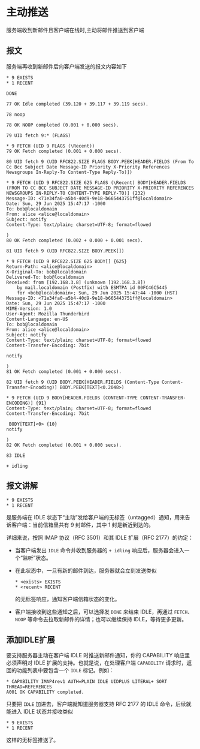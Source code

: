 # 主动推送
服务端收到新邮件且客户端在线时,主动将邮件推送到客户端


## 报文
服务端再收到新邮件后向客户端发送的报文内容如下

```
* 9 EXISTS
* 1 RECENT

DONE

77 OK Idle completed (39.120 + 39.117 + 39.119 secs).

78 noop

78 OK NOOP completed (0.001 + 0.000 secs).

79 UID fetch 9:* (FLAGS)

* 9 FETCH (UID 9 FLAGS (\Recent))
79 OK Fetch completed (0.001 + 0.000 secs).

80 UID fetch 9 (UID RFC822.SIZE FLAGS BODY.PEEK[HEADER.FIELDS (From To Cc Bcc Subject Date Message-ID Priority X-Priority References Newsgroups In-Reply-To Content-Type Reply-To)])

* 9 FETCH (UID 9 RFC822.SIZE 625 FLAGS (\Recent) BODY[HEADER.FIELDS (FROM TO CC BCC SUBJECT DATE MESSAGE-ID PRIORITY X-PRIORITY REFERENCES NEWSGROUPS IN-REPLY-TO CONTENT-TYPE REPLY-TO)] {232}
Message-ID: <71e34fa0-a5b4-40d9-9e18-b665443751ff@localdomain>
Date: Sun, 29 Jun 2025 15:47:17 -1000
To: bob@localdomain
From: alice <alice@localdomain>
Subject: notify
Content-Type: text/plain; charset=UTF-8; format=flowed

)
80 OK Fetch completed (0.002 + 0.000 + 0.001 secs).

81 UID fetch 9 (UID RFC822.SIZE BODY.PEEK[])

* 9 FETCH (UID 9 RFC822.SIZE 625 BODY[] {625}
Return-Path: <alice@localdomain>
X-Original-To: bob@localdomain
Delivered-To: bob@localdomain
Received: from [192.168.3.8] (unknown [192.168.3.8])
	by mail.localdomain (Postfix) with ESMTPA id 00FC46C5445
	for <bob@localdomain>; Sun, 29 Jun 2025 15:47:44 -1000 (HST)
Message-ID: <71e34fa0-a5b4-40d9-9e18-b665443751ff@localdomain>
Date: Sun, 29 Jun 2025 15:47:17 -1000
MIME-Version: 1.0
User-Agent: Mozilla Thunderbird
Content-Language: en-US
To: bob@localdomain
From: alice <alice@localdomain>
Subject: notify
Content-Type: text/plain; charset=UTF-8; format=flowed
Content-Transfer-Encoding: 7bit

notify

)
81 OK Fetch completed (0.001 + 0.000 secs).

82 UID fetch 9 (UID BODY.PEEK[HEADER.FIELDS (Content-Type Content-Transfer-Encoding)] BODY.PEEK[TEXT]<0.2048>)

* 9 FETCH (UID 9 BODY[HEADER.FIELDS (CONTENT-TYPE CONTENT-TRANSFER-ENCODING)] {91}
Content-Type: text/plain; charset=UTF-8; format=flowed
Content-Transfer-Encoding: 7bit

 BODY[TEXT]<0> {10}
notify

)
82 OK Fetch completed (0.001 + 0.000 secs).

83 IDLE

+ idling

```

## 报文讲解
```
* 9 EXISTS  
* 1 RECENT
```

是服务端在 IDLE 状态下“主动”发给客户端的无标签（untagged）通知，用来告诉客户端：当前信箱里共有 9 封邮件，其中 1 封是新近到达的。

详细来说，按照 IMAP 协议（RFC 3501）和其 IDLE 扩展（RFC 2177）的约定：

* 当客户端发出 `IDLE` 命令并收到服务器的 `+ idling` 响应后，服务器会进入一个“监听”状态。
* 在此状态中，一旦有新的邮件到达，服务器就会立刻发送类似

  ```
  * <exists> EXISTS
  * <recent> RECENT
  ```

  的无标签响应，通知客户端信箱状态的变化。
* 客户端接收到这些通知之后，可以选择发 `DONE` 来结束 IDLE，再通过 `FETCH`、`NOOP` 等命令去拉取新邮件的详情；也可以继续保持 IDLE，等待更多更新。

## 添加IDLE扩展
要支持服务器主动在客户端 IDLE 时推送新邮件通知，你的 CAPABILITY 响应里必须声明对 IDLE 扩展的支持。也就是说，在处理客户端 `CAPABILITY` 请求时，返回的功能列表中要包含一个 `IDLE` 标记。例如：

```
* CAPABILITY IMAP4rev1 AUTH=PLAIN IDLE UIDPLUS LITERAL+ SORT THREAD=REFERENCES
A001 OK CAPABILITY completed.
```

只要把 `IDLE` 加进去，客户端就知道服务器支持 RFC 2177 的 IDLE 命令，后续就能进入 IDLE 状态并接收类似

```
* 9 EXISTS
* 1 RECENT
```

这样的无标签推送了。
